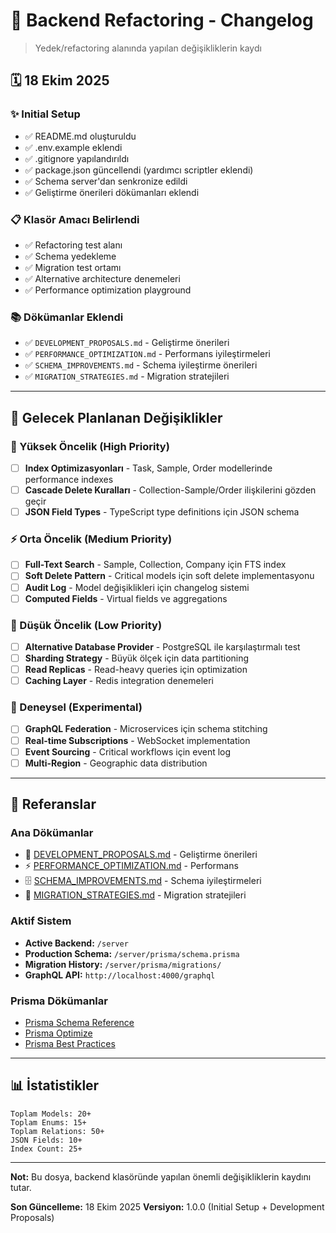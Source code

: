 # 📝 Backend Refactoring - Changelog

> Yedek/refactoring alanında yapılan değişikliklerin kaydı

## 🗓️ 18 Ekim 2025

### ✨ Initial Setup
- ✅ README.md oluşturuldu
- ✅ .env.example eklendi
- ✅ .gitignore yapılandırıldı
- ✅ package.json güncellendi (yardımcı scriptler eklendi)
- ✅ Schema server'dan senkronize edildi
- ✅ Geliştirme önerileri dökümanları eklendi

### 📋 Klasör Amacı Belirlendi
- ✅ Refactoring test alanı
- ✅ Schema yedekleme
- ✅ Migration test ortamı
- ✅ Alternative architecture denemeleri
- ✅ Performance optimization playground

### 📚 Dökümanlar Eklendi
- ✅ `DEVELOPMENT_PROPOSALS.md` - Geliştirme önerileri
- ✅ `PERFORMANCE_OPTIMIZATION.md` - Performans iyileştirmeleri
- ✅ `SCHEMA_IMPROVEMENTS.md` - Schema iyileştirme önerileri
- ✅ `MIGRATION_STRATEGIES.md` - Migration stratejileri

---

## 📌 Gelecek Planlanan Değişiklikler

### 🎯 Yüksek Öncelik (High Priority)
- [ ] **Index Optimizasyonları** - Task, Sample, Order modellerinde performance indexes
- [ ] **Cascade Delete Kuralları** - Collection-Sample/Order ilişkilerini gözden geçir
- [ ] **JSON Field Types** - TypeScript type definitions için JSON schema

### ⚡ Orta Öncelik (Medium Priority)
- [ ] **Full-Text Search** - Sample, Collection, Company için FTS index
- [ ] **Soft Delete Pattern** - Critical models için soft delete implementasyonu
- [ ] **Audit Log** - Model değişiklikleri için changelog sistemi
- [ ] **Computed Fields** - Virtual fields ve aggregations

### 🔬 Düşük Öncelik (Low Priority)
- [ ] **Alternative Database Provider** - PostgreSQL ile karşılaştırmalı test
- [ ] **Sharding Strategy** - Büyük ölçek için data partitioning
- [ ] **Read Replicas** - Read-heavy queries için optimization
- [ ] **Caching Layer** - Redis integration denemeleri

### 🧪 Deneysel (Experimental)
- [ ] **GraphQL Federation** - Microservices için schema stitching
- [ ] **Real-time Subscriptions** - WebSocket implementation
- [ ] **Event Sourcing** - Critical workflows için event log
- [ ] **Multi-Region** - Geographic data distribution

---

## 🔗 Referanslar

### Ana Dökümanlar
- 📖 [DEVELOPMENT_PROPOSALS.md](./DEVELOPMENT_PROPOSALS.md) - Geliştirme önerileri
- ⚡ [PERFORMANCE_OPTIMIZATION.md](./PERFORMANCE_OPTIMIZATION.md) - Performans
- 🗄️ [SCHEMA_IMPROVEMENTS.md](./SCHEMA_IMPROVEMENTS.md) - Schema iyileştirmeleri
- 🔄 [MIGRATION_STRATEGIES.md](./MIGRATION_STRATEGIES.md) - Migration stratejileri

### Aktif Sistem
- **Active Backend:** `/server`
- **Production Schema:** `/server/prisma/schema.prisma`
- **Migration History:** `/server/prisma/migrations/`
- **GraphQL API:** `http://localhost:4000/graphql`

### Prisma Dökümanlar
- [Prisma Schema Reference](https://www.prisma.io/docs/reference/api-reference/prisma-schema-reference)
- [Prisma Optimize](https://www.prisma.io/docs/guides/performance-and-optimization)
- [Prisma Best Practices](https://www.prisma.io/docs/guides/database/developing-with-prisma-migrate)

---

## 📊 İstatistikler

```
Toplam Models: 20+
Toplam Enums: 15+
Toplam Relations: 50+
JSON Fields: 10+
Index Count: 25+
```

---

**Not:** Bu dosya, backend klasöründe yapılan önemli değişikliklerin kaydını tutar.

**Son Güncelleme:** 18 Ekim 2025
**Versiyon:** 1.0.0 (Initial Setup + Development Proposals)
